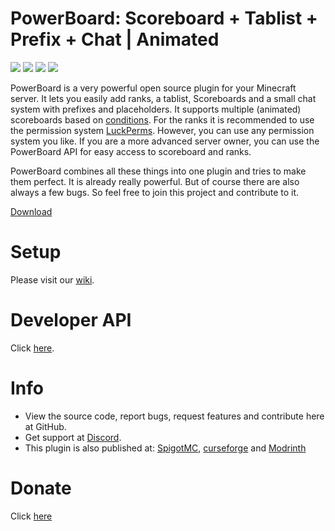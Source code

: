 # PowerBoard: Scoreboard + Tablist + Prefix + Chat | Animated
[![](https://img.shields.io/github/downloads/Xitee1/PowerBoard/total?color=44be16&label=Downloads)]()
[![](https://img.shields.io/discord/800477577684844585?color=44be16&label=Discord)]()
[![](https://img.shields.io/github/v/release/Xitee1/PowerBoard?label=Release)]()
[![](https://img.shields.io/badge/Send%20me%20a%20small%20gift-PayPal-blue.svg)](https://paypal.me/xitee)

PowerBoard is a very powerful open source plugin for your Minecraft server.
It lets you easily add ranks, a tablist, Scoreboards and a small chat system with prefixes and placeholders.
It supports multiple (animated) scoreboards based on [conditions](https://github.com/Xitee1/PowerBoard/wiki/Conditions).
For the ranks it is recommended to use the permission system [LuckPerms](https://luckperms.net/). However, you can use any permission system you like.
If you are a more advanced server owner, you can use the PowerBoard API for easy access to scoreboard and ranks.

PowerBoard combines all these things into one plugin and tries to make them perfect.
It is already really powerful. But of course there are also always a few bugs. So feel free to join this project and contribute to it.

[Download](https://github.com/Xitee1/PowerBoard/releases)



# Setup
Please visit our [wiki](https://github.com/Xitee1/PowerBoard/wiki).

# Developer API
Click [here](https://github.com/Xitee1/PowerBoard/wiki/Developer-API).

# Info
- View the source code, report bugs, request features and contribute here at GitHub.
- Get support at [Discord](https://discord.gg/VqK3ctsbz7).
- This plugin is also published at: [SpigotMC](https://www.spigotmc.org/resources/73854/), [curseforge](https://www.curseforge.com/minecraft/bukkit-plugins/scoreboard-tablist-prefix-chat-animated) and [Modrinth](https://modrinth.com/mod/powerboard/)

# Donate
Click [here](https://github.com/Xitee1#donate)
